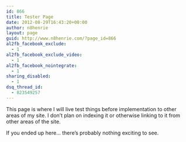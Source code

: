 ```yaml
---
id: 866
title: Tester Page
date: 2012-08-29T16:43:20+00:00
author: n8henrie
layout: page
guid: http://www.n8henrie.com/?page_id=866
al2fb_facebook_exclude:
  - 1
al2fb_facebook_exclude_video:
  - 1
al2fb_facebook_nointegrate:
  - 1
sharing_disabled:
  - 1
dsq_thread_id:
  - 823549257
---
```

This page is where I will live test things before implementation to other areas of my site. I don&#8217;t plan on indexing it or otherwise linking to it from other areas of the site. 

If you ended up here&#8230; there&#8217;s probably nothing exciting to see.